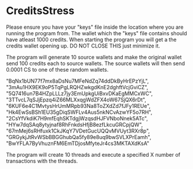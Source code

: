 # CreditsStress

Please ensure you have your "keys" file inside the location where you are running the program from.
The wallet which the "keys" file contains should have atleast 1000 credits.
When starting the program you will get a the credits wallet opening up. DO NOT CLOSE THIS just minimize it.

The program will generate 10 source wallets and make the original wallet send 100 credits each to source wallets.
The source wallets will then send 0.0001 CS to one of these random wallets.

"BqNx1bUN77f7mx8aDsNu7MFeNdZq74ddDkByHrEPzYjL",
"3mAu1HX9EK9oP5TqPgLRQHZwkgdKnE2dghftVcjGviCZ", 
"5Q7416un7B4HZpLLLz7jy3EmUpkgUiBxvDKaEgMMCxWC",
"3TTvcL7qSJjEpzq4iZ66MLXxqgWdZFX4oW67SjQX6rDt", 
"6KUF6e4C1MvtysHrUmMRpb93Na8ToZXdZd7fJFy1REUe",
"Hk4EwSsBSh1EU35gDiqSWFLv4Aus5nkNCvAzwYF5o7RH", 
"2CsYfVkdiK7H9mfEqhSKTdgjWzqsdHJFVNboNnek5ATc",
"HYw7dqSAq8ytyjnaf8RhFnkdsHfjB8ezfLkcuGRCpjQW", 
"67mMej6sRHfuxk1CkJKqY7VDetGucUQQvMVUyt3RXr8p",
"GRGykjJtRvWSbBBGGhubQa5fy89e8uq9bwSVLXPrEamh", 
"BwYFLA7ByVhuznFM6EmTDjosMfyteJr4cs3MKTAXdKsA" 

The program will create 10 threads and execute a specified X number of transactions with the threads.